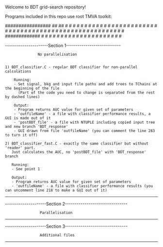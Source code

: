 Welcome to BDT grid-search repository!

Programs included in this repo use root TMVA toolkit:

#################     	##             ##		#                 #        		 #
		#			  	# #           # #		 #		         #		        # #
		#			  	#  #         #  #		  #		        #		       #   #
		#             	#   #       #   #		   #	       #		      #     #
		#				#    #     #    #			#	      #			     #       #
		#				#     #   #     #			 #	     #		        #         #
		#				#      # #      #			  #	    #			   ############# 
		#				#		#       #			   #   #			  #             #
		#				#               #				# #				 #               #
		#				#               #				 #		        #                 #


----------------------Section 1----------------------------

				   No parallelisation


	1) BDT_classifier.C - regular BDT classifier for non-parallel calculations

		Running:
		- Set signal, bkg and input file paths and add trees to TChains at the beginning of the file 
		  (Part of the code you need to change is separated from the rest by dashed lines)
		
		Output:
		- Program returns AUC value for given set of parameters
		- 'outfileName' - a file with classifier performance results, a GUI is made out of it
		- 'postBDT_file' - a file with NTUPLE including copied input tree and new branch 'BDT_response'
		- GUI drawn from file 'outfileName' (you can comment the line 283 to turn it off)

	2) BDT_classifier_fast.C - exactly the same classifier but without 'reader' part. 
	   Just calculates the AUC, no 'postBDT_file' with 'BDT_response' branch

	   Running:
	   - See point 1

	   Output:
	   - Program returns AUC value for given set of parameters
	   - 'outfileName' - a file with classifier performance results (you can uncomment line 218 to make a GUI out of it)


--------------------------------------------------------------

---------------------Section 2--------------------------------

					Parallelisation


--------------------------------------------------------------

---------------------Section 3--------------------------------

					Additional files

--------------------------------------------------------------


